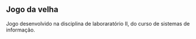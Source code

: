 ## Jogo da velha
Jogo desenvolvido na disciplina de laboraratório II, do curso de sistemas de informação.
